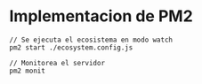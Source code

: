 # Implementacion de PM2

```
// Se ejecuta el ecosistema en modo watch
pm2 start ./ecosystem.config.js

// Monitorea el servidor
pm2 monit
```